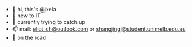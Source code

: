 - 👋 hi, this's @jxela
- 💫 new to IT
- 🌱 currently trying to catch up 
- 📫 mail: eliot_ch@outlook.com or shangjingj@student.unimelb.edu.au
- 🐾 on the road

<!---
jxela/jxela is a ✨ special ✨ repository because its `README.md` (this file) appears on your GitHub profile.
You can click the Preview link to take a look at your changes.
--->
